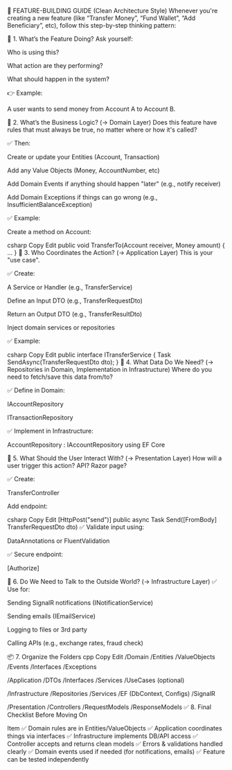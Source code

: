 🧭 FEATURE-BUILDING GUIDE (Clean Architecture Style)
Whenever you're creating a new feature (like “Transfer Money”, “Fund Wallet”, “Add Beneficiary”, etc), follow this step-by-step thinking pattern:

🪪 1. What’s the Feature Doing?
Ask yourself:

Who is using this?

What action are they performing?

What should happen in the system?

👉 Example:

A user wants to send money from Account A to Account B.

🧠 2. What’s the Business Logic? (→ Domain Layer)
Does this feature have rules that must always be true, no matter where or how it's called?

✅ Then:

Create or update your Entities (Account, Transaction)

Add any Value Objects (Money, AccountNumber, etc)

Add Domain Events if anything should happen "later" (e.g., notify receiver)

Add Domain Exceptions if things can go wrong (e.g., InsufficientBalanceException)

✅ Example:

Create a method on Account:

csharp
Copy
Edit
public void TransferTo(Account receiver, Money amount) { ... }
🧩 3. Who Coordinates the Action? (→ Application Layer)
This is your "use case".

✅ Create:

A Service or Handler (e.g., TransferService)

Define an Input DTO (e.g., TransferRequestDto)

Return an Output DTO (e.g., TransferResultDto)

Inject domain services or repositories

✅ Example:

csharp
Copy
Edit
public interface ITransferService
{
Task<TransferResultDto> SendAsync(TransferRequestDto dto);
}
💾 4. What Data Do We Need? (→ Repositories in Domain, Implementation in Infrastructure)
Where do you need to fetch/save this data from/to?

✅ Define in Domain:

IAccountRepository

ITransactionRepository

✅ Implement in Infrastructure:

AccountRepository : IAccountRepository using EF Core

🧪 5. What Should the User Interact With? (→ Presentation Layer)
How will a user trigger this action? API? Razor page?

✅ Create:

TransferController

Add endpoint:

csharp
Copy
Edit
[HttpPost("send")]
public async Task<IActionResult> Send([FromBody] TransferRequestDto dto)
✅ Validate input using:

DataAnnotations or FluentValidation

✅ Secure endpoint:

[Authorize]

🔌 6. Do We Need to Talk to the Outside World? (→ Infrastructure Layer)
✅ Use for:

Sending SignalR notifications (INotificationService)

Sending emails (IEmailService)

Logging to files or 3rd party

Calling APIs (e.g., exchange rates, fraud check)

📦 7. Organize the Folders
cpp
Copy
Edit
/Domain
/Entities
/ValueObjects
/Events
/Interfaces
/Exceptions

/Application
/DTOs
/Interfaces
/Services
/UseCases (optional)

/Infrastructure
/Repositories
/Services
/EF (DbContext, Configs)
/SignalR

/Presentation
/Controllers
/RequestModels
/ResponseModels
✅ 8. Final Checklist Before Moving On

Item	✅
Domain rules are in Entities/ValueObjects	✅
Application coordinates things via interfaces	✅
Infrastructure implements DB/API access	✅
Controller accepts and returns clean models	✅
Errors & validations handled clearly	✅
Domain events used if needed (for notifications, emails)	✅
Feature can be tested independently